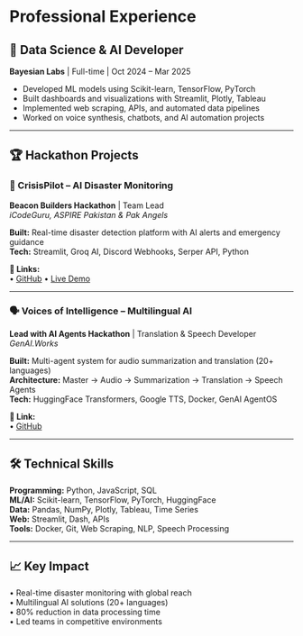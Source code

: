 # Professional Experience

## 💼 Data Science & AI Developer
**Bayesian Labs** | Full-time | Oct 2024 – Mar 2025

- Developed ML models using Scikit-learn, TensorFlow, PyTorch
- Built dashboards and visualizations with Streamlit, Plotly, Tableau
- Implemented web scraping, APIs, and automated data pipelines
- Worked on voice synthesis, chatbots, and AI automation projects

---

## 🏆 Hackathon Projects

### 🚨 CrisisPilot – AI Disaster Monitoring
**Beacon Builders Hackathon** | Team Lead  
*iCodeGuru, ASPIRE Pakistan & Pak Angels*

**Built:** Real-time disaster detection platform with AI alerts and emergency guidance  
**Tech:** Streamlit, Groq AI, Discord Webhooks, Serper API, Python

**🔗 Links:**  
• [GitHub](https://github.com/marianadeem755/CrisisPilot-Global-Disaster-Swift-Response-Assistant) • [Live Demo](https://crisis-alert-pilot.streamlit.app/)

---

### 🗣️ Voices of Intelligence – Multilingual AI
**Lead with AI Agents Hackathon** | Translation & Speech Developer  
*GenAI.Works*

**Built:** Multi-agent system for audio summarization and translation (20+ languages)  
**Architecture:** Master → Audio → Summarization → Translation → Speech Agents  
**Tech:** HuggingFace Transformers, Google TTS, Docker, GenAI AgentOS

**🔗 Link:**  
• [GitHub](https://github.com/marianadeem755/Lead-with-Ai-Agent-Hackathon)

---

## 🛠️ Technical Skills
**Programming:** Python, JavaScript, SQL  
**ML/AI:** Scikit-learn, TensorFlow, PyTorch, HuggingFace  
**Data:** Pandas, NumPy, Plotly, Tableau, Time Series  
**Web:** Streamlit, Dash, APIs  
**Tools:** Docker, Git, Web Scraping, NLP, Speech Processing

---

## 📈 Key Impact
• Real-time disaster monitoring with global reach  
• Multilingual AI solutions (20+ languages)  
• 80% reduction in data processing time  
• Led teams in competitive environments